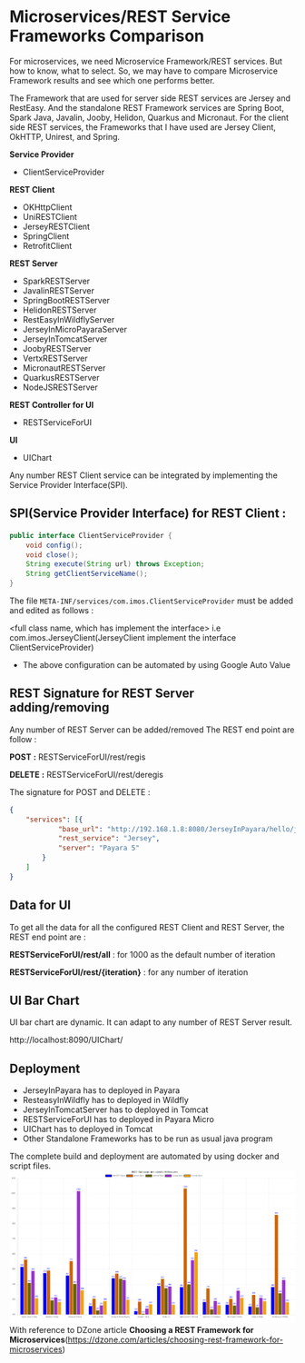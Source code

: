# Microservices/REST Service Frameworks Comparison
For microservices, we need Microservice Framework/REST services. But how to know, what to select.
So, we may have to compare Microservice Framework results and see which one performs better.

The Framework that are used for server side REST services are Jersey and RestEasy. 
And the standalone REST Framework services are Spring Boot, Spark Java, Javalin, Jooby, Helidon, Quarkus and Micronaut. 
For the client side REST services, the Frameworks that I have used are Jersey Client, OkHTTP, Unirest, and Spring.

**Service Provider**
- ClientServiceProvider

**REST Client**
- OKHttpClient
- UniRESTClient
- JerseyRESTClient
- SpringClient
- RetrofitClient

**REST Server**
- SparkRESTServer
- JavalinRESTServer
- SpringBootRESTServer
- HelidonRESTServer
- RestEasyInWildflyServer
- JerseyInMicroPayaraServer
- JerseyInTomcatServer
- JoobyRESTServer
- VertxRESTServer
- MicronautRESTServer
- QuarkusRESTServer
- NodeJSRESTServer

**REST Controller for UI**
- RESTServiceForUI

**UI**
- UIChart


Any number REST Client service can be integrated by implementing the Service Provider Interface(SPI).

SPI(Service Provider Interface) for REST Client :
---------------------
```java
public interface ClientServiceProvider {    
    void config();
    void close();
    String execute(String url) throws Exception;
    String getClientServiceName();
}
```

The file `META-INF/services/com.imos.ClientServiceProvider` must be added and edited 
as follows :

<full class name, which has implement the interface> i.e com.imos.JerseyClient(JerseyClient implement the interface ClientServiceProvider)
- The above configuration can be automated by using Google Auto Value

REST Signature for REST Server adding/removing
-------
Any number of REST Server can be added/removed
The REST end point are follow :

**POST** **:** RESTServiceForUI/rest/regis

**DELETE** **:** RESTServiceForUI/rest/deregis

The signature for POST and DELETE :
```json
{
    "services": [{
            "base_url": "http://192.168.1.8:8080/JerseyInPayara/hello/jersey",
            "rest_service": "Jersey",
            "server": "Payara 5"
        }
    ]
}
```

Data for UI
-----------
To get all the data for all the configured REST Client and REST Server, the REST end point are :

**RESTServiceForUI/rest/all**          : for 1000 as the default number of iteration

**RESTServiceForUI/rest/{iteration}**  : for any number of iteration


UI Bar Chart
-------------
UI bar chart are dynamic. It can adapt to any number of REST Server result.

http://localhost:8090/UIChart/

Deployment
-----------
- JerseyInPayara has to deployed in Payara
- ResteasyInWildfly has to deployed in Wildfly
- JerseyInTomcatServer has to deployed in Tomcat
- RESTServiceForUI has to deployed in Payara Micro
- UIChart has to deployed in Tomcat
- Other Standalone Frameworks has to be run as usual java program

The complete build and deployment are automated by using docker and script files.
![Framework Comparison](docs/figure.png)<br/>
With reference to DZone article **Choosing a REST Framework for Microservices**(https://dzone.com/articles/choosing-rest-framework-for-microservices)
